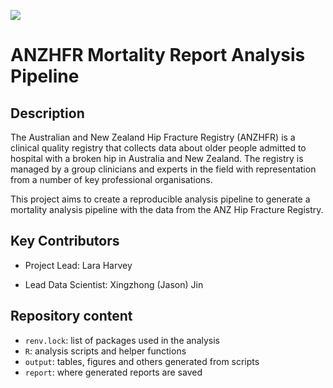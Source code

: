 ![](https://anzhfr.org/wp-content/uploads/sites/1164/2021/07/ANZHFR-removebg.png)

# ANZHFR Mortality Report Analysis Pipeline

## Description

The Australian and New Zealand Hip Fracture Registry (ANZHFR) is a clinical quality registry that collects data about older people admitted to hospital with a broken hip in Australia and New Zealand. The registry is managed by a group clinicians and experts in the field with representation from a number of key professional organisations.

This project aims to create a reproducible analysis pipeline to generate a mortality analysis pipeline with the data from the ANZ Hip Fracture Registry.

## Key Contributors

-   Project Lead: Lara Harvey

-   Lead Data Scientist: Xingzhong (Jason) Jin

## Repository content

-   `renv.lock`: list of packages used in the analysis
-   `R`: analysis scripts and helper functions
-   `output`: tables, figures and others generated from scripts
-   `report`: where generated reports are saved
